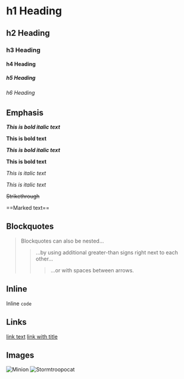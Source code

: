 # h1 Heading
## h2 Heading
### h3 Heading
#### h4 Heading
##### h5 Heading
###### h6 Heading


## Emphasis

***This is bold italic text***

**This is bold text**

___This is bold italic text___

__This is bold text__

*This is italic text*

_This is italic text_

~~Strikethrough~~

==Marked text==


## Blockquotes


> Blockquotes can also be nested...
>> ...by using additional greater-than signs right next to each other...
>>> ...or with spaces between arrows.


## Inline

Inline `code`

## Links
[link text](http://dev.nodeca.com)
[link with title](http://nodeca.github.io/pica/demo/ "title text!")

## Images
![Minion](https://octodex.github.com/images/minion.png)
![Stormtroopocat](https://octodex.github.com/images/stormtroopocat.jpg "The Stormtroopocat")
